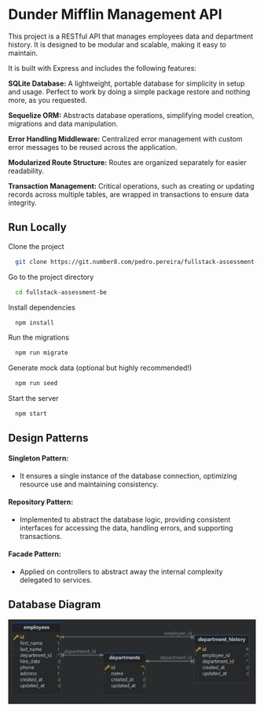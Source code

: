 
# Dunder Mifflin Management API

This project is a RESTful API that manages employees data and department history. It is designed to be modular and scalable, making it easy to maintain.

It is built with Express and includes the following features:

**SQLite Database:** A lightweight, portable database for simplicity in setup and usage. Perfect to work by doing a simple package restore and nothing more, as you requested.

**Sequelize ORM:** Abstracts database operations, simplifying model creation, migrations and data manipulation.

**Error Handling Middleware:** Centralized error management with custom error messages to be reused across the application.

**Modularized Route Structure:** Routes are organized separately for easier readability.

**Transaction Management:** Critical operations, such as creating or updating records across multiple tables, are wrapped in transactions to ensure data integrity.


## Run Locally

Clone the project

```bash
  git clone https://git.number8.com/pedro.pereira/fullstack-assessment-be.git
```

Go to the project directory

```bash
  cd fullstack-assessment-be
```

Install dependencies

```bash
  npm install
```

Run the migrations

```bash
  npm run migrate
```

Generate mock data (optional but highly recommended!)

```bash
  npm run seed
```

Start the server

```bash
  npm start
```


## Design Patterns

#### Singleton Pattern:

- It ensures a single instance of the database connection, optimizing resource use and maintaining consistency.

#### Repository Pattern:

- Implemented to abstract the database logic, providing consistent interfaces for accessing the data, handling errors, and supporting transactions.

#### Facade Pattern:

- Applied on controllers to abstract away the internal complexity delegated to services.


## Database Diagram

![Diagram](./database-diagram.jpg)